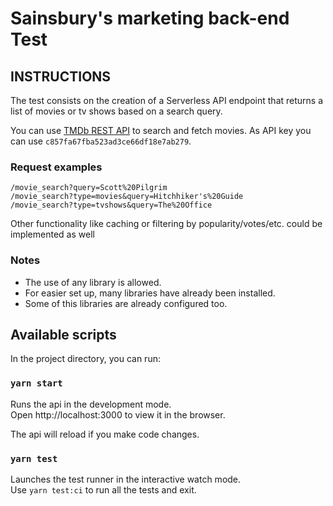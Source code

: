 # Sainsbury's marketing back-end Test

## INSTRUCTIONS

The test consists on the creation of a Serverless API endpoint that returns a list of movies or tv shows based on a search query.

You can use [TMDb REST API](https://www.themoviedb.org/documentation/api) to search and fetch movies. As API key you can use `c857fa67fba523ad3ce66df18e7ab279`.

### Request examples

`/movie_search?query=Scott%20Pilgrim`<br>
`/movie_search?type=movies&query=Hitchhiker's%20Guide`<br>
`/movie_search?type=tvshows&query=The%20Office`<br>

Other functionality like caching or filtering by popularity/votes/etc. could be implemented as well

### Notes

- The use of any library is allowed.
- For easier set up, many libraries have already been installed.
- Some of this libraries are already configured too.

## Available scripts

In the project directory, you can run:

### `yarn start`

Runs the api in the development mode.<br>
Open http://localhost:3000 to view it in the browser.

The api will reload if you make code changes.

### `yarn test`

Launches the test runner in the interactive watch mode.<br>
Use `yarn test:ci` to run all the tests and exit.
